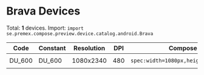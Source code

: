 # Brava Devices

Total: **1** devices. Import: `import se.premex.compose.preview.device.catalog.android.Brava`

| Code | Constant | Resolution | DPI | Compose Spec | Preview Usage |
|------|----------|------------|-----|-------------|---------------|
| DU_600 | DU_600 | 1080x2340 | 480 | `spec:width=1080px,height=2340px,dpi=480` | `@Preview(device = Brava.DU_600)` |

<!-- Generated automatically. Do not edit manually. -->
